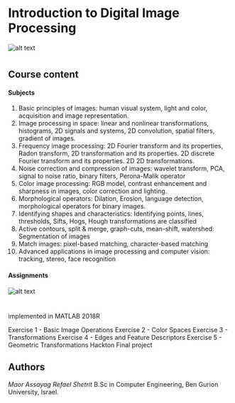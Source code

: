 # Introduction to Digital Image Processing

![alt text](https://i.imgur.com/zMdhsl0.png)
#

## Course content
#### Subjects
1. Basic principles of images: human visual system, light and color, acquisition and image representation.
2. Image processing in space: linear and nonlinear transformations, histograms, 2D signals and systems, 2D convolution, spatial filters, gradient of images.
3. Frequency image processing: 2D Fourier transform and its properties, Radon transform, 2D transformation and its properties. 2D discrete Fourier transform and its properties. 2D 2D transformations.
4. Noise correction and compression of images: wavelet transform, PCA, signal to noise ratio, binary filters,
 Perona-Malik operator
5. Color image processing: RGB model, contrast enhancement and sharpness in images, color correction and lighting.
6. Morphological operators: Dilation, Erosion, language detection, morphological operators for binary images.
7. Identifying shapes and characteristics: Identifying points, lines, thresholds, Sifts, Hogs, Hough transformations are classified
8. Active contours, split & merge, graph-cuts, mean-shift, watershed: Segmentation of images
9. Match images: pixel-based matching, character-based matching
10. Advanced applications in image processing and computer vision: tracking, stereo, face recognition

#### Assignments
![alt text](https://www.cfn.group.cam.ac.uk/images/1428080879907.png)
#
implemented in MATLAB 2018R

Exercise 1 - Basic Image Operations
Exercise 2 - Color Spaces
Exercise 3 - Transformations
Exercise 4 - Edges and Feature Descriptors
Exercise 5 - Geometric Transformations
Hackton
Final project 

## Authors
<i>Maor Assayag</i>
<i>Refael Shetrit</i>
B.Sc in Computer Engineering, Ben Gurion University, Israel.